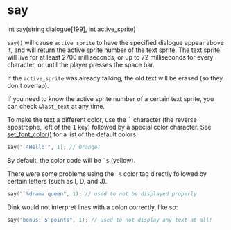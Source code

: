 # say

<Prototype>int say(string dialogue[199], int active_sprite)</Prototype>

`say()` will cause `active_sprite` to have the specified dialogue appear above it, and will return the active sprite number of the text sprite. The text sprite will live for at least 2700 milliseconds, or up to 72 milliseconds for every character, or until the player presses the space bar.

If the `active_sprite` was already talking, the old text will be erased (so they don't overlap).

If you need to know the active sprite number of a certain text sprite, you can check `&last_text` at any time.

To make the text a different color, use the <kbd>\`</kbd> character (the reverse apostrophe, left of the <kbd>1</kbd> key) followed by a special color character. See [set_font_color()](./set-font-color.md) for a list of the default colors.

```c
say("`4Hello!", 1); // Orange!
```

By default, the color code will be `` `$ `` (yellow).

<VersionInfo dink="< 1.08">

There were some problems using the `` `% `` color tag directly followed by certain letters (such as I, D, and J).

```c
say("`%drama queen", 1); // used to not be displayed properly
```

</VersionInfo>

<VersionInfo dink="< 1.08">

Dink would not interpret lines with a colon correctly, like so:

```c
say("bonus: 5 points", 1); // used to not display any text at all!
```

</VersionInfo>
